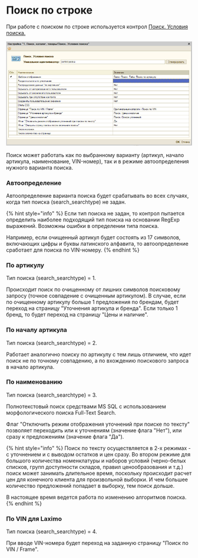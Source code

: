# Поиск по строке

При работе с поиском по строке используется контрол [Поиск. Условия поиска.](../../tekhnicheskaya-dokumentaciya/opisanie-kontrolov/1-poisk-katalog-tovary/poisk-usloviya-poiska.md)

![&#x41A;&#x43E;&#x43D;&#x442;&#x440;&#x43E;&#x43B; &#x41F;&#x43E;&#x438;&#x441;&#x43A;. &#x423;&#x441;&#x43B;&#x43E;&#x432;&#x438;&#x44F; &#x43F;&#x43E;&#x438;&#x441;&#x43A;&#x430; &#x43F;&#x440;&#x438; &#x434;&#x43E;&#x431;&#x430;&#x432;&#x43B;&#x435;&#x43D;&#x438;&#x438; &#x43D;&#x430; &#x441;&#x442;&#x440;&#x430;&#x43D;&#x438;&#x446;&#x443;](../../.gitbook/assets/image%20%2844%29.png)

Поиск может работать как по выбранному варианту \(артикул, начало артикула, наименование, VIN-номер\), так и в режиме автоопределения нужного варианта поиска.

### Автоопределение

Автоопределение варианта поиска будет срабатывать во всех случаях, когда тип поиска \(search\_searchtype\) не задан.

{% hint style="info" %}
Если тип поиска не задан, то контрол пытается определить наиболее подходящий тип поиска на основании RegExp выражений. Возможны ошибки в определении типа поиска.

Например, если очищенный артикул будет состоять из 17 символов, включающих цифры и буквы латинского алфавита, то автоопределение сработает для поиска по VIN-номеру.
{% endhint %}

### По артикулу

Тип поиска \(search\_searchtype\) = 1.

Происходит поиск по очищенному от лишних символов поисковому запросу \(точное совпадение с очищенным артикулом\). В случае, если по очищенному артикулу больше 1 предложения по брендам, будет переход на страницу "Уточнения артикула и бренда". Если только 1 бренд, то будет переход на страницу "Цены и наличие".

### По началу артикула

Тип поиска \(search\_searchtype\) = 2.

Работает аналогично поиску по артикулу с тем лишь отличием, что идет поиск не по точному совпадению, а по вхождению поискового запроса в начало артикула.

### По наименованию

Тип поиска \(search\_searchtype\) = 3.

Полнотекстовый поиск средствами MS SQL с использованием морфологического поиска Full-Text Search.

Флаг "Отключить режим отображения уточнений при поиске по тексту" позволяет переходить или к уточнениям \(значение флага "Нет"\), или сразу к предложениям \(значение флага "Да"\).

{% hint style="info" %}
Поиск по тексту осуществляется в 2-х режимах - с уточнением и с выводом остатков и цен сразу. Во втором режиме для большого количества номенклатуры и наборов условий \(черно-белых списков, групп доступности складов, правил ценообразования и т.д.\) поиск может занимать длительное время, поскольку происходит расчет цен для конечного клиента для произвольной выборки. И чем большее количество предложений попадает в выборку, тем поиск дольше.

В настоящее время ведется работа по изменению алгоритмов поиска.
{% endhint %}

### По VIN для Laximo

Тип поиска \(search\_searchtype\) = 4.

При вводе VIN-номера будет переход на заданную страницу "Поиск по VIN / Frame".

